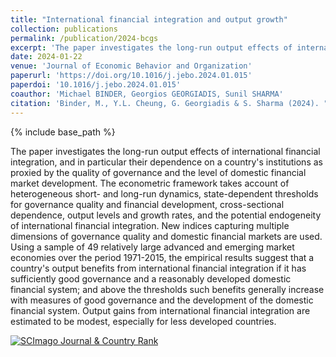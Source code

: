 ```yaml
---
title: "International financial integration and output growth"
collection: publications
permalink: /publication/2024-bcgs
excerpt: 'The paper investigates the long-run output effects of international financial integration, and in particular their dependence on a countrys institutions as proxied by the quality of governance and the level of domestic financial market development.'
date: 2024-01-22
venue: 'Journal of Economic Behavior and Organization'
paperurl: 'https://doi.org/10.1016/j.jebo.2024.01.015'
paperdoi: '10.1016/j.jebo.2024.01.015'
coauthor: 'Michael BINDER, Georgios GEORGIADIS, Sunil SHARMA'
citation: 'Binder, M., Y.L. Cheung, G. Georgiadis & S. Sharma (2024). "International financial integration and output growth" <i>Journal of Economic Behavior and Organization</i>, 219, 450-472.'
---
```

{% include base_path %}

The paper investigates the long-run output effects of international financial integration, and in particular their dependence on a country's institutions as proxied by the quality of governance and the level of domestic financial market development. The econometric framework takes account of heterogeneous short- and long-run dynamics, state-dependent thresholds for governance quality and financial development, cross-sectional dependence, output levels and growth rates, and the potential endogeneity of international financial integration. New indices capturing multiple dimensions of governance quality and domestic financial markets are used. Using a sample of 49 relatively large advanced and emerging market economies over the period 1971-2015, the empirical results suggest that a country's output benefits from international financial integration if it has sufficiently good governance and a reasonably developed domestic financial system; and above the thresholds such benefits generally increase with measures of good governance and the development of the domestic financial system. Output gains from international financial integration are estimated to be modest, especially for less developed countries.

<a href="https://www.scimagojr.com/journalsearch.php?q=23865&amp;tip=sid&amp;exact=no" title="SCImago Journal &amp; Country Rank"><img border="0" src="https://www.scimagojr.com/journal_img.php?id=23865" alt="SCImago Journal &amp; Country Rank"  /></a>
